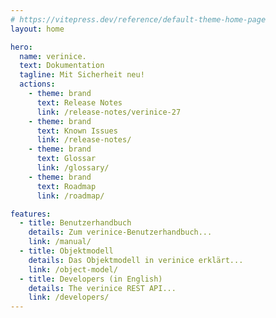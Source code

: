 ```yaml
---
# https://vitepress.dev/reference/default-theme-home-page
layout: home

hero:
  name: verinice.
  text: Dokumentation
  tagline: Mit Sicherheit neu!
  actions:
    - theme: brand
      text: Release Notes
      link: /release-notes/verinice-27
    - theme: brand
      text: Known Issues
      link: /release-notes/
    - theme: brand
      text: Glossar
      link: /glossary/
    - theme: brand
      text: Roadmap
      link: /roadmap/

features:
  - title: Benutzerhandbuch 
    details: Zum verinice-Benutzerhandbuch...
    link: /manual/
  - title: Objektmodell
    details: Das Objektmodell in verinice erklärt...
    link: /object-model/
  - title: Developers (in English)
    details: The verinice REST API...
    link: /developers/
---
```

